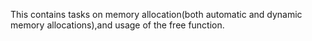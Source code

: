 This contains tasks on memory allocation(both automatic and dynamic memory allocations),and usage of the free function.
